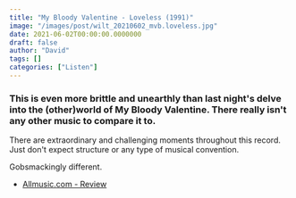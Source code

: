 ```yaml
---
title: "My Bloody Valentine - Loveless (1991)"
image: "/images/post/wilt_20210602_mvb.loveless.jpg"
date: 2021-06-02T00:00:00.0000000
draft: false
author: "David"
tags: []
categories: ["Listen"]
---
```

### This is even more brittle and unearthly than last night's delve into the (other)world of My Bloody Valentine. There really isn't any other music to compare it to.

 There are extraordinary and challenging moments throughout this record. Just don't expect structure or any type of musical convention. 

 Gobsmackingly different.

-  [Allmusic.com - Review](https://www.allmusic.com/album/loveless-mw0000272104)